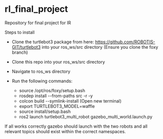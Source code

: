 # rl_final_project
Repository for final project for IR

Steps to install

- Clone the turtlebot3 package from here: https://github.com/ROBOTIS-GIT/turtlebot3 into your ros_ws/src directory  (Ensure you clone the foxy branch)
- Clone this repo into your ros_ws/src directory
- Navigate to ros_ws directory
- Run the following commands:

  - source /opt/ros/foxy/setup.bash
  - rosdep install --from-paths src -r -y
  - colcon build --symlink-install
  (Open new terminal)
  - export TURTLEBOT3_MODEL=waffle
  - source install/setup.bash
  - ros2 launch turtlebot3_multi_robot gazebo_multi_world.launch.py 

If all works correctly gazebo should launch with the two robots and all relevant topics should exist within the correct namespaces.
